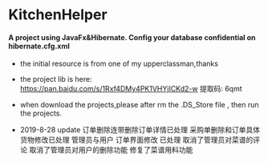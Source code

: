 # KitchenHelper
#### A project using JavaFx&Hibernate. Config your database confidential on hibernate.cfg.xml
- the initial resource is from one of my upperclassman,thanks
- the project lib is here: https://pan.baidu.com/s/1Rxf4DMy4PK1VHYjICKd2-w 提取码: 6qmt


- when download the projects,please after rm the .DS_Store file , then run the projects.

- 2019-8-28 update
订单删除连带删除订单详情已处理
采购单删除和订单具体货物修改已处理
管理员与用户 订单界面修改 已处理
取消了管理员对菜谱的评论
取消了管理员对用户的删除功能
修复了菜谱用料功能

